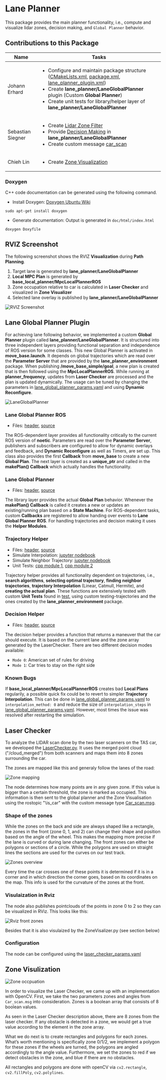 # Lane Planner

This package provides the main planner functionality, i.e., compute and visualize lidar zones, decision making, and `Global Planner` behavior. 

## Contributions to this Package

| Name     | Tasks                 |
| -------- | --------------------- |
| Johann Erhard | <ul><li>Configure and maintain package structure ([CMakeLists.xml](CMakeLists.txt), [package.xml](package.xml), [lane_planner_plugin.xml](lane_planner_plugin.xml))</li><li>Create **lane_planner/LaneGlobalPlanner** plugin (Custom **Global Planner**)</li><li>Create unit tests for library/helper layer of **lane_planner/LaneGlobalPlanner**</li></ul> |
| Sebastian Siegner | <ul><li>Create [Lidar Zone Filter](scripts/LaserChecker.py)</li><li>Provide [Decision Making](src/lib/decision_helper.cpp) in **lane_planner/LaneGlobalPlanner**</li><li>Create custom message [car_scan](msg/Car_scan.msg)</li></ul> |
| Chieh Lin |  <ul><li>Create [Zone Visualization](scripts/ZoneVisualisation.py)</li></ul> |

### Doxygen

C++ code documentation can be generated using the following command. 

* Install Doxygen: [Doxygen Ubuntu Wiki](https://wiki.ubuntuusers.de/Doxygen/)

```shell
sudo apt-get install doxygen
```

* Generate documentation: Output is generated in `doc/html/index.html`

```shell
doxygen Doxyfile
```


## RVIZ Screenshot

The following screenshot shows the RVIZ **Visualization** during **Path Planning**. 

1. Target lane is generated by **lane_planner/LaneGlobalPlanner**
2. **Local MPC Plan** is generated by **base_local_planner/MpcLocalPlannerROS**
3. Zone occupation relative to car is calculated in **Laser Checker** and visualized in **Zone Visualizer**
4. Selected lane overlay is published by **lane_planner/LaneGlobalPlanner**

![RVIZ Screenshot](img/rviz_screenshot_annotated.jpg)

## Lane Global Planner Plugin

For achieving lane following behavior, we implemented a custom **Global Planner** plugin called **lane_planner/LaneGlobalPlanner**. It is structured into three independent layers providing functional separation and independence of ROS version for some classes. This new Global Planner is activated in **move_base.launch**. It depends on global trajectories which are read over the **Parameter Server** that are provided by the **lane_planner_environment** package. When publishing **/move_base_simple/goal**, a new plan is created that is then followed using the **MpcLocalPlannerROS**. While running at **planner_frequency**, updates from **Laser Checker** are processed and the plan is updated dynamically. The usage can be tuned by changing the parameters in [lane_global_planner_params.yaml](config/lane_global_planner_params.yaml) and using **Dynamic Reconfigure**.

![LaneGlobalPlanner](img/lane_global_planner_architecture.jpg)

### Lane Global Planner ROS

* Files: [header](include/lane_planner/lane_global_planner_ros.h), [source](src/lane_global_planner_ros.cpp)

The ROS-dependent layer provides all functionality critically to the current ROS version of **noetic**. Parameters are read over the **Parameter Server**, publishers and subscribers are configured to allow for dynamic overlays and feedback, and **Dynamic Reconfigure** as well as Timers, are set up. This class also provides the first **Callback** from **move_base** to create a new **Global Plan**. The next layer is created as a **unique_ptr** and called in the **makePlan() Callback** which actually handles the functionality.

### Lane Global Planner

* Files: [header](include/lane_planner/lane_global_planner.h), [source](src/lib/lane_global_planner.cpp)

The library layer provides the actual **Global Plan** behavior. Whenever the **makePlan() Callback** is called it creates a new or updates an existing/running plan based on a **State Machine**. For ROS-dependent tasks, custom **Callbacks** are registered to allow handing over events to **Lane Global Planner ROS**. For handling trajectories and decision making it uses the **Helper Modules**.

### Trajectory Helper

* Files: [header](include/lane_planner/trajectory_helper.h), [source](src/lib/trajectory_helper.cpp)
* Simulate Interpolation: [jupyter nodebook](../lane_planner_helpers/trajectory_simulation/interpolation_methods.ipynb)
* Simulate Neighbor Trajectory: [jupyter nodebook](../lane_planner_helpers/trajectory_simulation/trajectory_intersection.ipynb)
* Unit Tests: [cpp module 1](test/trajectory_environment/tests.cpp), [cpp module 2](test/trajectory_helper/tests.cpp)

Trajectory helper provides all functionality dependent on trajectories, i.e., **search algorithms**, **selecting optimal trajectory**, **finding neighbor trajectories**, **trajectory Interpolation** (Linear, Catmull, Hermite), and **creating the actual plan**. These functions are extensively tested with custom **Unit Tests** found in [test](test), using custom testing-trajectories and the ones created by the **lane_planner_environment** package.

### Decision Helper

* Files: [header](include/lane_planner/decision_helper.h), [source](src/lib/decision_helper.cpp)

The decision helper provides a function that returns a maneuver that the car should execute. It is based on the current lane and the zone array generated by the LaserChecker.
There are two different decision modes available:
- `Mode 0`: American set of rules for driving
- `Mode 1`: Car tries to stay on the right side 

### Known Bugs

If **base_local_planner/MpcLocalPlannerROS** creates bad **Local Plans** regularily, a possible quick fix could be to revert to simpler **Trajectory Interpolation**. This can be done in [lane_global_planner_params.yaml](config/lane_global_planner_params.yaml#L25) to `interpolation_method: 0` and reduce the size of `interpolation_steps` in [lane_global_planner_params.yaml](config/lane_global_planner_params.yaml#L24). However, most times the issue was resolved after restarting the simulation.

## Laser Checker
To analyze the LIDAR scan done by the two laser scanners on the TAS car, we developed the [LaserChecker.py](scripts/LaserChecker.py). It uses the merged point cloud ("/cloud_merged") from both scanners and maps them into 8 zones surrounding the car.

The zones are mapped like this and generaly follow the lanes of the road:

![Zone mapping](img/Zone_mapping.png)

The node determines how many points are in any given zone. If this value is bigger than a certain threshold, the zone is marked as occupied. This information is then sent to the global planner and the Zone Visualisation using the rostopic "\is_car" with the custom message type [Car_scan.msg](msg/Car_scan.msg).

### Shape of the zones
While the zones on the back and side are always shaped like a rectangle, the zones in the front (zone 0, 1, and 2) can change their shape and position based on the angle of the wheel. This makes the mapping more precise if the lane is curved or during lane changing. 
The front zones can either be polygons or sections of a circle. While the polygons are used on straight lines the sections are used for the curves on our test track. 

![Zones overview](img/Zones_overview.png)

Every time the car crosses one of these points it is determined if it is in a corner and in which direction the corner goes, based on its coordinates on the map. This info is used for the curvature of the zones at the front.

### Visulaization in Rviz 
The node also publishes pointclouds of the points in zone 0 to 2 so they can be visualized in RViz. This looks like this:

![Rviz front zones](img/Rviz_front_zone.png)

Besides that it is also visulaized by the ZoneVisalizer.py (see section below)

### Configuration
The node can be configured using the [laser_checker_params.yaml](config/laser_checker_params.yaml)

## Zone Visulization

![Zone occpuation](img/zone_visualizer.png)

In order to visualize the Laser Checker, we came up with an implementation with OpenCV. First, we take the two parameters zones and angles from `Car_scan.msg` into consideration. Zones is a boolean array that consists of 8 boolean values.

As seen in the Laser Checker description above, there are 8 zones from the laser checker. If any obstacle is detected in a zone, we would get a true value according to the element in the zone array. 

What we do next is to create rectangles and polygons for each zones. What’s worth mentioning is specifically zone 0/1/2, we implement a polygon for these zones if the wheels are turned, the polygons are angled accordingly to the angle value. Furthermore, we set the zones to red if we detect obstacles in the zone, and blue if there are no obstacles.

All rectangles and polygons are done with openCV via `cv2.rectangle`, `cv2.fillPoly`, `cv2.polylines`.
